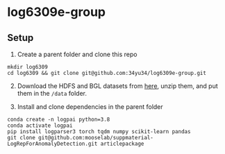 # log6309e-group

## Setup

1. Create a parent folder and clone this repo

```
mkdir log6309
cd log6309 && git clone git@github.com:34yu34/log6309e-group.git
```

2. Download the HDFS and BGL datasets from [here](https://zenodo.org/record/8196385), unzip them, and put them in the `/data` folder.

3. Install and clone dependencies in the parent folder
```
conda create -n logpai python=3.8
conda activate logpai
pip install logparser3 torch tqdm numpy scikit-learn pandas
git clone git@github.com:mooselab/suppmaterial-LogRepForAnomalyDetection.git articlepackage
```